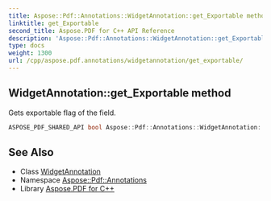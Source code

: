 ```yaml
---
title: Aspose::Pdf::Annotations::WidgetAnnotation::get_Exportable method
linktitle: get_Exportable
second_title: Aspose.PDF for C++ API Reference
description: 'Aspose::Pdf::Annotations::WidgetAnnotation::get_Exportable method. Gets exportable flag of the field in C++.'
type: docs
weight: 1300
url: /cpp/aspose.pdf.annotations/widgetannotation/get_exportable/
---
```

## WidgetAnnotation::get_Exportable method


Gets exportable flag of the field.

```cpp
ASPOSE_PDF_SHARED_API bool Aspose::Pdf::Annotations::WidgetAnnotation::get_Exportable()
```

## See Also

* Class [WidgetAnnotation](../)
* Namespace [Aspose::Pdf::Annotations](../../)
* Library [Aspose.PDF for C++](../../../)
